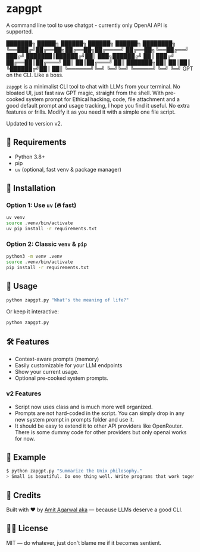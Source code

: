 # zapgpt

A command line tool to use chatgpt - currently only OpenAI API is supported.

███████╗ █████╗ ██████╗  ██████╗ ██████╗ ████████╗
╚══███╔╝██╔══██╗██╔══██╗██╔════╝ ██╔══██╗╚══██╔══╝
  ███╔╝ ███████║██████╔╝██║  ███╗██████╔╝   ██║
 ███╔╝  ██╔══██║██╔═══╝ ██║   ██║██╔═══╝    ██║
███████╗██║  ██║██║     ╚██████╔╝██║        ██║
╚══════╝╚═╝  ╚═╝╚═╝      ╚═════╝ ╚═╝        ╚═╝
         GPT on the CLI. Like a boss.

`zapgpt` is a minimalist CLI tool to chat with LLMs from your terminal. No bloated UI, just fast raw GPT magic, straight from the shell. With pre-cooked system prompt for Ethical hacking, code, file attachment and a good default prompt and usage tracking, I hope you find it useful. No extra features or frills. Modify it as you need it with a simple one file script.

Updated to version v2.

## 💾 Requirements

* Python 3.8+
* pip
* `uv` (optional, fast venv & package manager)

## 🚀 Installation

### Option 1: Use `uv` (🔥 fast)

```bash
uv venv
source .venv/bin/activate
uv pip install -r requirements.txt
````

### Option 2: Classic `venv` & `pip`

```bash
python3 -m venv .venv
source .venv/bin/activate
pip install -r requirements.txt
```

## 🧠 Usage

```bash
python zapgpt.py "What's the meaning of life?"
```

Or keep it interactive:

```bash
python zapgpt.py
```

## 🛠️ Features

* Context-aware prompts (memory)
* Easily customizable for your LLM endpoints
* Show your current usage.
* Optional pre-cooked system prompts.

### v2 Features

* Script now uses class and is much more well organized.
* Prompts are not hard-coded in the script. You can simply drop in any new
  system prompt in prompts folder and use it.
* It should be easy to extend it to other API providers like OpenRouter. There
  is some dummy code for other providers but only openai works for now.

## 🧪 Example

```bash
$ python zapgpt.py "Summarize the Unix philosophy."
> Small is beautiful. Do one thing well. Write programs that work together.
```

## 🙌 Credits

Built with ❤️ by [Amit Agarwal aka](https://github.com/raj77in) — because LLMs deserve a good CLI.

## 🧙‍♂️ License

MIT — do whatever, just don't blame me if it becomes sentient.
